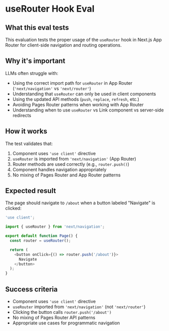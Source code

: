 # useRouter Hook Eval

## What this eval tests
This evaluation tests the proper usage of the `useRouter` hook in Next.js App Router for client-side navigation and routing operations.

## Why it's important
LLMs often struggle with:
- Using the correct import path for `useRouter` in App Router (`'next/navigation'` vs `'next/router'`)
- Understanding that `useRouter` can only be used in client components
- Using the updated API methods (`push`, `replace`, `refresh`, etc.)
- Avoiding Pages Router patterns when working with App Router
- Understanding when to use `useRouter` vs Link component vs server-side redirects

## How it works
The test validates that:
1. Component uses `'use client'` directive
2. `useRouter` is imported from `'next/navigation'` (App Router)
3. Router methods are used correctly (e.g., `router.push()`)
4. Component handles navigation appropriately
5. No mixing of Pages Router and App Router patterns

## Expected result
The page should navigate to `/about` when a button labeled "Navigate" is clicked:

```typescript
'use client';

import { useRouter } from 'next/navigation';

export default function Page() {
  const router = useRouter();

  return (
    <button onClick={() => router.push('/about')}>
      Navigate
    </button>
  );
}
```

## Success criteria
- Component uses `'use client'` directive
- `useRouter` imported from `'next/navigation'` (not `'next/router'`)
- Clicking the button calls `router.push('/about')`
- No mixing of Pages Router API patterns
- Appropriate use cases for programmatic navigation